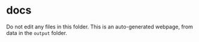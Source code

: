 # docs

Do not edit any files in this folder.
This is an auto-generated webpage,
from data in the `output` folder.
